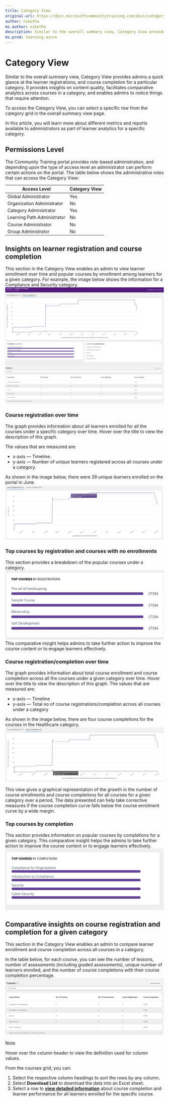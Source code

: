 ```yaml
---
title: Category View
original-url: https://docs.microsoftcommunitytraining.com/docs/category-view-report
author: nikotha
ms.author: nikotha
description: Similar to the overall summary view, Category View provides admin a quick glance at the learner enrollments, learner engagement and course completion for a particular category.
ms.prod: learning-azure
---
```


# Category View

Similar to the overall summary view, Category View provides admins a quick glance at the learner registrations, and course completion for a particular category. It provides insights on content quality, facilitates comparative analytics across courses in a category, and enables admins to notice things that require attention.

To access the Category View, you can select a specific row from the category grid in the overall summary view page.

In this article, you will learn more about different metrics and reports available to administrators as part of learner analytics for a specific category.

## Permissions Level

The Community Training portal provides role-based administration, and depending upon the type of access level an administrator can perform certain actions on the portal. The table below shows the administrative roles that can access the Category View:  

|Access Level  |Category View|
|---|---|
|Global Administrator| Yes |
|Organization Administrator |No|
|Category Administrator|Yes|
|Learning Path Administrator|No|
|Course Administrator|No|
|Group Administrator|No|

## Insights on learner registration and course completion

This section in the Category View enables an admin to view learner enrollment over time and popular courses by enrollment among learners for a given category. For example, the image below shows the information for a Compliance and Security category.  
![Healthcare category](../../media/image%2839%29.png)

### Course registration over time

The graph provides information about all learners enrolled for all the courses under a specific category over time. Hover over the title to view the description of this graph.

The values that are measured are:  

* x-axis — Timeline.
* y-axis — Number of unique learners registered across all courses under a category.

As shown in the image below, there were 39 unique learners enrolled on the portal in June.  
![Healthcare Graph](../../media/image%2866%29.png)

### Top courses by registration and courses with no enrollments

This section provides a breakdown of the popular courses under a category.
![No courses with zero enrollments](../../media/image%2867%29.png)
 This comparative insight helps admins to take further action to improve the course content or to engage learners effectively.

### Course registration/completion over time

The graph provides information about total course enrollment and course completion across all the courses under a given category over time. Hover over the title to view the description of this graph. The values that are measured are:

* x-axis — Timeline
* y-axis — Total no of course registrations/completion across all courses under a category

As shown in the image below, there are four course completions for the courses in the Healthcare category.  
![4 course completion in the Healthcare](../../media/image%2869%29.png)

This view gives a graphical representation of the growth in the number of course enrollments and course completions for all courses for a given category over a period. The data presented can help take corrective measures if the course completion curve falls below the course enrolment curve by a wide margin.

### Top courses by completion

This section provides information on popular courses by completions for a given category. This comparative insight helps the admins to take further action to improve the course content or to engage learners effectively.  
![Top Courses by Completion](../../media/image%2870%29.png)

## Comparative insights on course registration and completion for a given category

This section in the Category View enables an admin to compare learner enrollment and course completion across all courses in a category.

In the table below, for each course, you can see the number of lessons, number of assessments (including graded assessments),  unique number of learners enrolled, and the number of course completions with their course completion percentage.  
![Courses](../../media/image%2840%29.png)

> [!NOTE]  
> Hover over the column header to view the definition used for column values.

From the courses grid, you can:

1. Select the respective column headings to sort the rows by any column.
2. Select **Download List** to download the data into an Excel sheet.
3. Select a row to [**view detailed information**](./course-view-report.md) about course completion and learner performance for all learners enrolled for the specific course.
